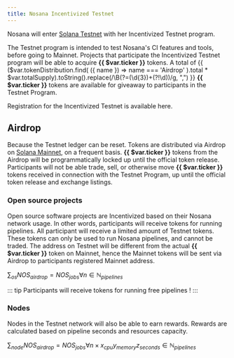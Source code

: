```yaml
---
title: Nosana Incentivized Testnet
---
```


<Badge text="beta"/>

Nosana will enter [Solana Testnet](https://docs.solana.com/clusters#testnet) with her Incentivized Testnet program.

The Testnet program is intended to test Nosana's CI features and tools, before going to Mainnet.
Projects that participate the Incentivized Testnet program will be able to acquire <strong>{{ $var.ticker }}</strong> tokens.
A total of
{{ ($var.tokenDistribution.find( ({ name }) => name === 'Airdrop' ).total * $var.totalSupply).toString().replace(/\B(?=(\d{3})+(?!\d))/g, ",") }}
<strong>{{ $var.ticker }}</strong> tokens are available for giveaway to participants in the Testnet Program.

Registration for the Incentivized Testnet is available here.

[comment]: <> (add link to google forms)

## Airdrop

Because the Testnet ledger can be reset. Tokens are distributed via Airdrop on
[Solana Mainnet](https://docs.solana.com/clusters#mainnet-beta), on a frequent basis.
<strong>{{ $var.ticker }}</strong> tokens from the Airdrop will be programmatically locked
up until the official token release.
Participants will not be able trade, sell, or otherwise move <strong>{{ $var.ticker }}</strong> tokens received
in connection with the Testnet Program, up until the official token release and exchange listings.

### Open source projects

Open source software projects are Incentivized based on their Nosana network usage.
In other words, participants will receive tokens for running pipelines.
All participant will receive a limited amount of Testnet tokens.
These tokens can only be used to run Nosana pipelines, and cannot be traded.
The address on Testnet will be different from the actual <strong>{{ $var.ticker }}</strong> token on Mainnet,
hence the Mainnet tokens will be sent via Airdrop to participants registered Mainnet address.

$\sum_{os} NOS_{airdrop} = NOS_{jobs} \forall n \in \mathbb N_{pipelines}$

::: tip
Participants will receive tokens for running free pipelines !
:::

### Nodes

Nodes in the Testnet network will also be able to earn rewards.
Rewards are calculated based on pipeline seconds and resources capacity.

$\sum_{node} NOS_{airdrop} = NOS_{jobs} \forall n \times x_{cpu} y_{memory} z_{seconds} \in \mathbb N_{pipelines}$
